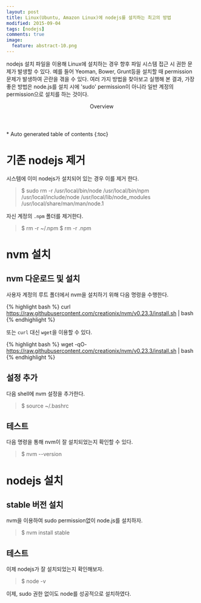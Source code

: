 ```yaml
---
layout: post
title: Linux(Ubuntu, Amazon Linux)에 nodejs를 설치하는 최고의 방법
modified: 2015-09-04
tags: [nodejs]
comments: true
image:
  feature: abstract-10.png
---
```


nodejs 설치 파일을 이용해 Linux에 설치하는 경우 향후 파일 시스템 접근 시 권한 문제가 발생할 수 있다. 예를 들어 Yeoman, Bower, Grunt등을 설치할 때 permission 문제가 발생하여 곤란을 겪을 수 있다. 여러 가지 방법을 찾아보고 실행해 본 결과, 가장 좋은 방법은 node.js를 설치 시에 'sudo' permission이 아니라 일반 계정의 permission으로 설치를 하는 것이다. 

<section id="table-of-contents" class="toc">
  <header>Overview</header>
<div id="drawer" markdown="1">
*  Auto generated table of contents
{:toc}
</div>
</section>
<!-- /#table-of-contents -->



# 기존 nodejs 제거 
시스템에 이미 nodejs가 설치되어 있는 경우 이를 제거 한다. 

> $ sudo rm -r /usr/local/bin/node /usr/local/bin/npm /usr/local/include/node /usr/local/lib/node_modules /usr/local/share/man/man/node.1

자신 계정의 `.npm` 폴더를 제거한다. 

> $ rm -r ~/.npm
> $ rm -r .npm

# nvm 설치 

## nvm 다운로드 및 설치 

사용자 계정의 루트 폴더에서 nvm을 설치하기 위해 다음 명령을 수행한다. 

{% highlight bash %}
curl https://raw.githubusercontent.com/creationix/nvm/v0.23.3/install.sh | bash
{% endhighlight %}

또는 `curl` 대신 `wget`을 이용할 수 있다.  

{% highlight bash %}
wget -qO- https://raw.githubusercontent.com/creationix/nvm/v0.23.3/install.sh | bash
{% endhighlight %}

## 설정 추가 

다음 shell에 nvm 설정을 추가한다. 

> $ source ~/.bashrc

## 테스트 

다음 명령을 통해 nvm이 잘 설치되었는지 확인할 수 있다. 

> $ nvm --version

# nodejs 설치

## stable 버전 설치 

nvm을 이용하여 sudo permission없이 node.js를 설치하자. 

> $ nvm install stable

## 테스트 

이제 nodejs가 잘 설치되었는지 확인해보자. 

> $ node -v 

이제, sudo 권한 없이도 node를 성공적으로 설치하였다.


